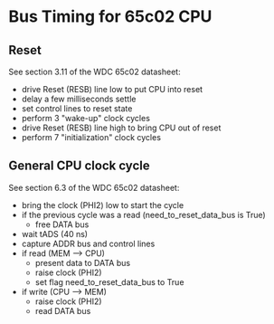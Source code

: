 # Bus Timing for 65c02 CPU #

## Reset

See section 3.11 of the WDC 65c02 datasheet:
* drive Reset (RESB) line low to put CPU into reset
* delay a few milliseconds settle
* set control lines to reset state
* perform 3 "wake-up" clock cycles
* drive Reset (RESB) line high to bring CPU out of reset
* perform 7 "initialization" clock cycles


## General CPU clock cycle

See section 6.3 of the WDC 65c02 datasheet:
* bring the clock (PHI2) low to start the cycle
* if the previous cycle was a read (need_to_reset_data_bus is True)
  * free DATA bus
* wait tADS (40 ns)
* capture ADDR bus and control lines
* if read (MEM --> CPU)
  * present data to DATA bus
  * raise clock (PHI2)
  * set flag need_to_reset_data_bus to True
* if write (CPU --> MEM)
  * raise clock (PHI2)
  * read DATA bus


